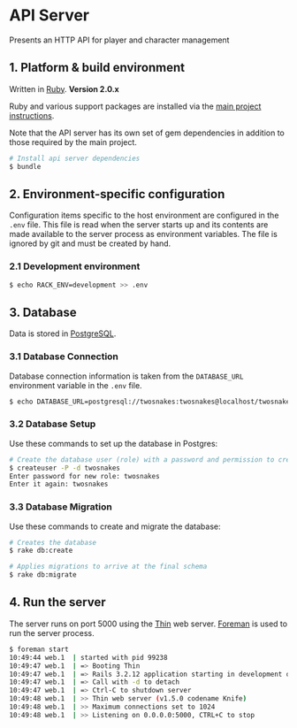 # API Server

Presents an HTTP API for player and character management

## 1. Platform & build environment

Written in [Ruby](http://ruby-lang.org/). **Version 2.0.x**

Ruby and various support packages are installed via the [main project instructions](../).

Note that the API server has its own set of gem dependencies in addition to those required by the main project.

```sh
# Install api server dependencies
$ bundle
```

## 2. Environment-specific configuration

Configuration items specific to the host environment are configured in the `.env` file. This file is read when the server starts up and its contents are made available to the server process as environment variables. The file is ignored by git and must be created by hand.

### 2.1 Development environment

```sh
$ echo RACK_ENV=development >> .env
```

## 3. Database

Data is stored in [PostgreSQL](http://www.postgresql.org/).

### 3.1 Database Connection

Database connection information is taken from the `DATABASE_URL` environment variable in the `.env` file.

```sh
$ echo DATABASE_URL=postgresql://twosnakes:twosnakes@localhost/twosnakes_development >> .env
```

### 3.2 Database Setup

Use these commands to set up the database in Postgres:

```sh
# Create the database user (role) with a password and permission to create databases
$ createuser -P -d twosnakes
Enter password for new role: twosnakes
Enter it again: twosnakes
```

### 3.3 Database Migration

Use these commands to create and migrate the database:

```sh
# Creates the database
$ rake db:create

# Applies migrations to arrive at the final schema
$ rake db:migrate
```

## 4. Run the server

The server runs on port 5000 using the [Thin](http://code.macournoyer.com/thin/) web server. [Foreman](https://github.com/ddollar/foreman) is used to run the server process.

```sh
$ foreman start
10:49:44 web.1  | started with pid 99238
10:49:47 web.1  | => Booting Thin
10:49:47 web.1  | => Rails 3.2.12 application starting in development on http://0.0.0.0:5000
10:49:47 web.1  | => Call with -d to detach
10:49:47 web.1  | => Ctrl-C to shutdown server
10:49:48 web.1  | >> Thin web server (v1.5.0 codename Knife)
10:49:48 web.1  | >> Maximum connections set to 1024
10:49:48 web.1  | >> Listening on 0.0.0.0:5000, CTRL+C to stop
```
